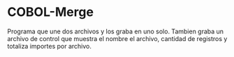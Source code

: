 # COBOL-Merge
Programa que une dos archivos y los graba en uno solo. Tambien graba un archivo de control que muestra el nombre el archivo, cantidad de registros y totaliza importes por archivo.
